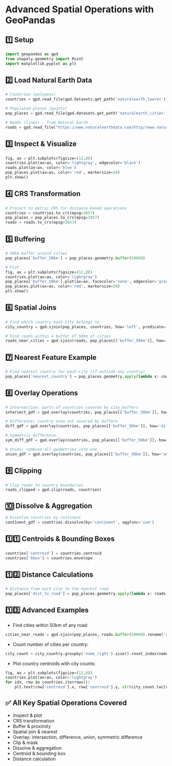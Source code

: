 
# Advanced Spatial Operations with GeoPandas

## 1️⃣ Setup

```python
import geopandas as gpd
from shapely.geometry import Point
import matplotlib.pyplot as plt
```

## 2️⃣ Load Natural Earth Data

```python
# Countries (polygons)
countries = gpd.read_file(gpd.datasets.get_path('naturalearth_lowres'))

# Populated places (points)
pop_places = gpd.read_file(gpd.datasets.get_path('naturalearth_cities'))

# Roads (lines) - from Natural Earth
roads = gpd.read_file("https://www.naturalearthdata.com/http//www.naturalearthdata.com/download/10m/cultural/ne_10m_roads.zip")
```

## 3️⃣ Inspect & Visualize

```python
fig, ax = plt.subplots(figsize=(12,8))
countries.plot(ax=ax, color='lightgray', edgecolor='black')
roads.plot(ax=ax, color='blue')
pop_places.plot(ax=ax, color='red', markersize=20)
plt.show()
```

## 4️⃣ CRS Transformation

```python
# Project to metric CRS for distance-based operations
countries = countries.to_crs(epsg=3857)
pop_places = pop_places.to_crs(epsg=3857)
roads = roads.to_crs(epsg=3857)
```

## 5️⃣ Buffering

```python
# 50km buffer around cities
pop_places['buffer_50km'] = pop_places.geometry.buffer(50000)

# Plot
fig, ax = plt.subplots(figsize=(12,8))
countries.plot(ax=ax, color='lightgray')
pop_places['buffer_50km'].plot(ax=ax, facecolor='none', edgecolor='green')
pop_places.plot(ax=ax, color='red', markersize=20)
plt.show()
```

## 6️⃣ Spatial Joins

```python
# Find which country each city belongs to
city_country = gpd.sjoin(pop_places, countries, how='left', predicate='within')

# Find roads within a buffer of 50km of cities
roads_near_cities = gpd.sjoin(roads, pop_places[['buffer_50km']], how='inner', predicate='intersects')
```

## 7️⃣ Nearest Feature Example

```python
# Find nearest country for each city (if outside any country)
pop_places['nearest_country'] = pop_places.geometry.apply(lambda x: countries.distance(x).idxmin())
```

## 8️⃣ Overlay Operations

```python
# Intersection: parts of countries covered by city buffers
intersect_gdf = gpd.overlay(countries, pop_places[['buffer_50km']], how='intersection')

# Difference: country area not covered by buffers
diff_gdf = gpd.overlay(countries, pop_places[['buffer_50km']], how='difference')

# Symmetric difference
sym_diff_gdf = gpd.overlay(countries, pop_places[['buffer_50km']], how='symmetric_difference')

# Union: combine all geometries into one
union_gdf = gpd.overlay(countries, pop_places[['buffer_50km']], how='union')
```

## 9️⃣ Clipping

```python
# Clip roads to country boundaries
roads_clipped = gpd.clip(roads, countries)
```

## 🔟 Dissolve & Aggregation

```python
# Dissolve countries by continent
continent_gdf = countries.dissolve(by='continent', aggfunc='sum')
```

## 1️⃣1️⃣ Centroids & Bounding Boxes

```python
countries['centroid'] = countries.centroid
countries['bbox'] = countries.envelope
```

## 1️⃣2️⃣ Distance Calculations

```python
# Distance from each city to the nearest road
pop_places['dist_to_road'] = pop_places.geometry.apply(lambda x: roads.distance(x).min())
```

## 1️⃣3️⃣ Advanced Examples

- Find cities within 50km of any road:  

```python
cities_near_roads = gpd.sjoin(pop_places, roads.buffer(50000).rename('geometry').to_frame(), how='inner', predicate='intersects')
```

- Count number of cities per country:  

```python
city_count = city_country.groupby('name_right').size().reset_index(name='city_count')
```

- Plot country centroids with city counts:

```python
fig, ax = plt.subplots(figsize=(12,8))
countries.plot(ax=ax, color='lightgray')
for idx, row in countries.iterrows():
    plt.text(row['centroid'].x, row['centroid'].y, str(city_count.loc[city_count['name_right']==row['name'], 'city_count'].values[0] if not city_count.loc[city_count['name_right']==row['name']].empty else 0), fontsize=8)
```

## ✅ All Key Spatial Operations Covered

- Inspect & plot  
- CRS transformation  
- Buffer & proximity  
- Spatial join & nearest  
- Overlay: intersection, difference, union, symmetric difference  
- Clip & mask  
- Dissolve & aggregation  
- Centroid & bounding box  
- Distance calculation  
